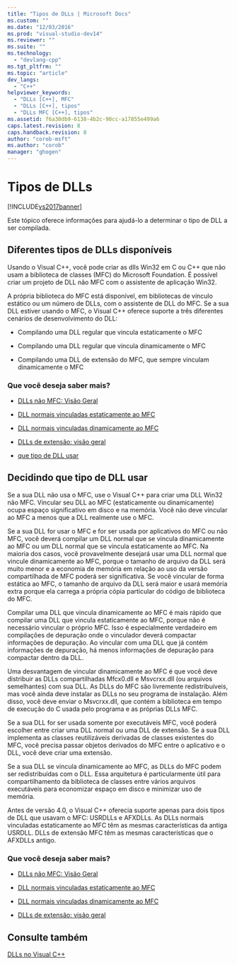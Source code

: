 ```yaml
---
title: "Tipos de DLLs | Microsoft Docs"
ms.custom: ""
ms.date: "12/03/2016"
ms.prod: "visual-studio-dev14"
ms.reviewer: ""
ms.suite: ""
ms.technology: 
  - "devlang-cpp"
ms.tgt_pltfrm: ""
ms.topic: "article"
dev_langs: 
  - "C++"
helpviewer_keywords: 
  - "DLLs [C++], MFC"
  - "DLLs [C++], tipos"
  - "DLLs MFC [C++], tipos"
ms.assetid: f6a30db9-6138-4b2c-90cc-a17855e499a6
caps.latest.revision: 8
caps.handback.revision: 8
author: "corob-msft"
ms.author: "corob"
manager: "ghogen"
---
```

# Tipos de DLLs
[!INCLUDE[vs2017banner](../assembler/inline/includes/vs2017banner.md)]

Este tópico oferece informações para ajudá\-lo a determinar o tipo de DLL a ser compilada.  
  
##  <a name="_core_the_different_kinds_of_dlls_available_with_visual_c.2b2b"></a> Diferentes tipos de DLLs disponíveis  
 Usando o Visual C\+\+, você pode criar as dlls Win32 em C ou C\+\+ que não usam a biblioteca de classes \(MFC\) do Microsoft Foundation.  É possível criar um projeto de DLL não MFC com o assistente de aplicação Win32.  
  
 A própria biblioteca do MFC está disponível, em bibliotecas de vínculo estático ou um número de DLLs, com o assistente de DLL do MFC.  Se a sua DLL estiver usando o MFC, o Visual C\+\+ oferece suporte a três diferentes cenários de desenvolvimento do DLL:  
  
-   Compilando uma DLL regular que vincula estaticamente o MFC  
  
-   Compilando uma DLL regular que vincula dinamicamente o MFC  
  
-   Compilando uma DLL de extensão do MFC, que sempre vinculam dinamicamente o MFC  
  
### Que você deseja saber mais?  
  
-   [DLLs não MFC: Visão Geral](../Topic/Non-MFC%20DLLs:%20Overview.md)  
  
-   [DLL normais vinculadas estaticamente ao MFC](../build/regular-dlls-statically-linked-to-mfc.md)  
  
-   [DLL normais vinculadas dinamicamente ao MFC](../Topic/Regular%20DLLs%20Dynamically%20Linked%20to%20MFC.md)  
  
-   [DLLs de extensão: visão geral](../build/extension-dlls-overview.md)  
  
-   [que tipo de DLL usar](#_core_which_kind_of_dll_to_use)  
  
##  <a name="_core_which_kind_of_dll_to_use"></a> Decidindo que tipo de DLL usar  
 Se a sua DLL não usa o MFC, use o Visual C\+\+ para criar uma DLL Win32 não MFC.  Vincular seu DLL ao MFC \(estaticamente ou dinamicamente\) ocupa espaço significativo em disco e na memória.  Você não deve vincular ao MFC a menos que a DLL realmente use o MFC.  
  
 Se a sua DLL for usar o MFC e for ser usada por aplicativos do MFC ou não MFC, você deverá compilar um DLL normal que se vincula dinamicamente ao MFC ou um DLL normal que se vincula estaticamente ao MFC.  Na maioria dos casos, você provavelmente desejará usar uma DLL normal que vincule dinamicamente ao MFC, porque o tamanho de arquivo da DLL será muito menor e a economia de memória em relação ao uso da versão compartilhada de MFC poderá ser significativa.  Se você vincular de forma estática ao MFC, o tamanho de arquivo da DLL será maior e usará memória extra porque ela carrega a própria cópia particular do código de biblioteca do MFC.  
  
 Compilar uma DLL que vincula dinamicamente ao MFC é mais rápido que compilar uma DLL que vincula estaticamente ao MFC, porque não é necessário vincular o próprio MFC.  Isso é especialmente verdadeiro em compilações de depuração onde o vinculador deverá compactar informações de depuração.  Ao vincular com uma DLL que já contém informações de depuração, há menos informações de depuração para compactar dentro da DLL.  
  
 Uma desvantagem de vincular dinamicamente ao MFC é que você deve distribuir as DLLs compartilhadas Mfcx0.dll e Msvcrxx.dll \(ou arquivos semelhantes\) com sua DLL.  As DLLs do MFC são livremente redistribuíveis, mas você ainda deve instalar as DLLs no seu programa de instalação.  Além disso, você deve enviar o Msvcrxx.dll, que contém a biblioteca em tempo de execução do C usada pelo programa e as próprias DLLs MFC.  
  
 Se a sua DLL for ser usada somente por executáveis MFC, você poderá escolher entre criar uma DLL normal ou uma DLL de extensão.  Se a sua DLL implementa as classes reutilizáveis derivadas de classes existentes do MFC, você precisa passar objetos derivados do MFC entre o aplicativo e o DLL, você deve criar uma extensão.  
  
 Se a sua DLL se vincula dinamicamente ao MFC, as DLLs do MFC podem ser redistribuídas com o DLL.  Essa arquitetura é particularmente útil para compartilhamento da biblioteca de classes entre vários arquivos executáveis para economizar espaço em disco e minimizar uso de memória.  
  
 Antes de versão 4.0, o Visual C\+\+ oferecia suporte apenas para dois tipos de DLL que usavam o MFC: USRDLLs e AFXDLLs.  As DLLs normais vinculadas estaticamente ao MFC têm as mesmas características da antiga USRDLL.  DLLs de extensão MFC têm as mesmas características que o AFXDLLs antigo.  
  
### Que você deseja saber mais?  
  
-   [DLLs não MFC: Visão Geral](../Topic/Non-MFC%20DLLs:%20Overview.md)  
  
-   [DLL normais vinculadas estaticamente ao MFC](../build/regular-dlls-statically-linked-to-mfc.md)  
  
-   [DLL normais vinculadas dinamicamente ao MFC](../Topic/Regular%20DLLs%20Dynamically%20Linked%20to%20MFC.md)  
  
-   [DLLs de extensão: visão geral](../build/extension-dlls-overview.md)  
  
## Consulte também  
 [DLLs no Visual C\+\+](../build/dlls-in-visual-cpp.md)